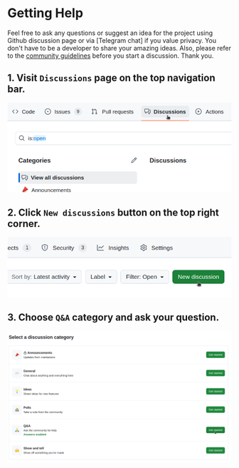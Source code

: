 # Getting Help
Feel free to ask any questions or suggest an idea for the project using Github discussion page or via [Telegram chat] if you value privacy. You don't have to be a developer to share your amazing ideas. Also, please refer to the [community guidelines](community_guidelines.md) before you start a discussion. Thank you.

## 1. Visit `Discussions` page on the top navigation bar.
![alt text](../static/getting_help/getting_help_0.png)

## 2. Click `New discussions` button on the top right corner.
![alt text](../static/getting_help/getting_help_1.png)

## 3. Choose `Q&A` category and ask your question.
![alt text](../static/getting_help/getting_help_2.png)
